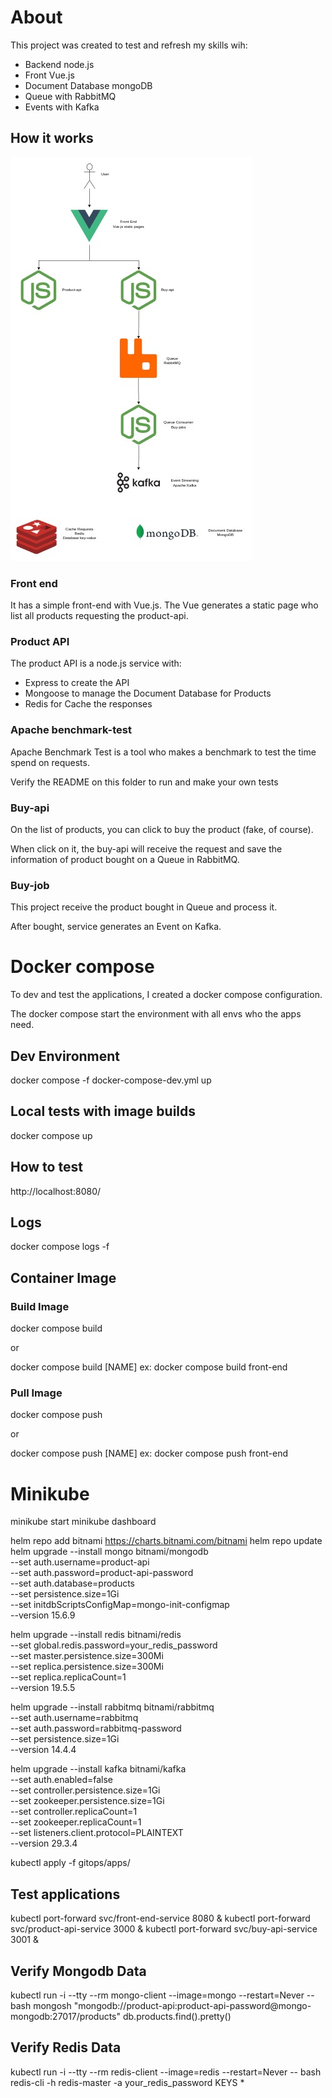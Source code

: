 # About

This project was created to test and refresh my skills wih:

- Backend node.js
- Front Vue.js
- Document Database mongoDB
- Queue with RabbitMQ
- Events with Kafka

## How it works

![Architecture](./ecommerce-lab.jpg)

### Front end

It has a simple front-end with Vue.js. The Vue generates a static page who list all products requesting the product-api.

### Product API

The product API is a node.js service with:

- Express to create the API
- Mongoose to manage the Document Database for Products
- Redis for Cache the responses

### Apache benchmark-test

Apache Benchmark Test is a tool who makes a benchmark to test the time spend on requests.

Verify the README on this folder to run and make your own tests

### Buy-api

On the list of products, you can click to buy the product (fake, of course).

When click on it, the buy-api will receive the request and save the information of product bought on a Queue in RabbitMQ.

### Buy-job

This project receive the product bought in Queue and process it.

After bought, service generates an Event on Kafka.


# Docker compose

To dev and test the applications, I created a docker compose configuration.

The docker compose start the environment with all envs who the apps need.

## Dev Environment

docker compose -f docker-compose-dev.yml up

## Local tests with image builds

docker compose up

## How to test

http://localhost:8080/

## Logs

docker compose logs -f


## Container Image

### Build Image

docker compose build

or

docker compose build [NAME]
ex: docker compose build front-end

### Pull Image

docker compose push

or

docker compose push [NAME]
ex: docker compose push front-end

# Minikube

minikube start
minikube dashboard

helm repo add bitnami https://charts.bitnami.com/bitnami
helm repo update
helm upgrade --install mongo bitnami/mongodb \
  --set auth.username=product-api \
  --set auth.password=product-api-password \
  --set auth.database=products \
  --set persistence.size=1Gi \
  --set initdbScriptsConfigMap=mongo-init-configmap \
  --version 15.6.9

helm upgrade --install redis bitnami/redis \
  --set global.redis.password=your_redis_password \
  --set master.persistence.size=300Mi \
  --set replica.persistence.size=300Mi \
  --set replica.replicaCount=1 \
  --version 19.5.5

helm upgrade --install rabbitmq bitnami/rabbitmq \
  --set auth.username=rabbitmq \
  --set auth.password=rabbitmq-password \
  --set persistence.size=1Gi \
  --version 14.4.4

helm upgrade --install kafka bitnami/kafka \
  --set auth.enabled=false \
  --set controller.persistence.size=1Gi \
  --set zookeeper.persistence.size=1Gi \
  --set controller.replicaCount=1 \
  --set zookeeper.replicaCount=1 \
  --set listeners.client.protocol=PLAINTEXT \
  --version 29.3.4


kubectl apply -f gitops/apps/

## Test applications

kubectl port-forward svc/front-end-service 8080 &
kubectl port-forward svc/product-api-service 3000 &
kubectl port-forward svc/buy-api-service 3001 &


## Verify Mongodb Data
kubectl run -i --tty --rm mongo-client --image=mongo --restart=Never -- bash
mongosh "mongodb://product-api:product-api-password@mongo-mongodb:27017/products"
db.products.find().pretty()

## Verify Redis Data
kubectl run -i --tty --rm redis-client --image=redis --restart=Never -- bash
redis-cli -h redis-master -a your_redis_password
KEYS *




